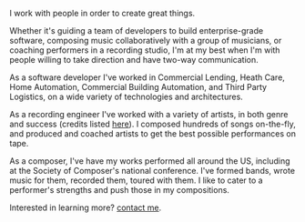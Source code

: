 I work with people in order to create great things.

Whether it's guiding a team of developers to build enterprise-grade software, composing music collaboratively with a group of musicians, or coaching performers in a recording studio, I'm at my best when I'm with people willing to take direction and have two-way communication.

As a software developer I've worked in Commercial Lending, Heath Care, Home Automation, Commercial Building Automation, and Third Party Logistics, on a wide variety of technologies and architectures.

As a recording engineer I've worked with a variety of artists, in both genre and success (credits listed [here](/credits)). I composed hundreds of songs on-the-fly, and produced and coached artists to get the best possible performances on tape.

As a composer, I've have my works performed all around the US, including at the Society of Composer's national conference. I've formed bands, wrote music for them, recorded them, toured with them. I like to cater to a performer's strengths and push those in my compositions.

Interested in learning more? [contact me](mailto:joe@jcpst.com).